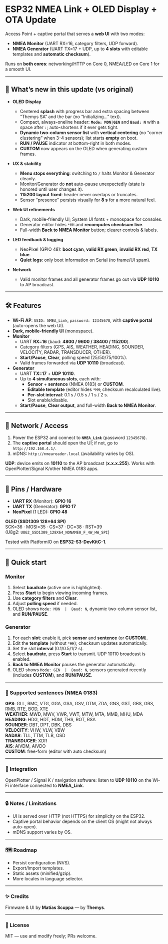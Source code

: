 # ESP32 NMEA Link + OLED Display + OTA Update

Access Point + captive portal that serves a **web UI** with two modes:

- **NMEA Monitor** (UART RX=16, category filters, UDP forward).
- **NMEA Generator** (UART TX=17 + UDP, up to **4 slots** with editable templates and **automatic checksum**).

Runs on **both cores**: networking/HTTP on Core 0, NMEA/LED on Core 1 for a smooth UI.

---

## 🔄 What’s new in this update (vs original)

- **OLED Display**
  - Centered **splash** with progress bar and extra spacing between “Themys SA” and the bar (no “Initializing…” text).
  - Compact, always-oneline header: **`Mode: MON|GEN`** and **`Baud: N`** with a space after `:`; auto-shortens if it ever gets tight.
  - **Dynamic two-column sensor list** with **vertical centering** (no “corner clustering” when 3–4 sensors); list starts **empty** on boot.
  - **RUN / PAUSE** indicator at bottom-right in both modes.
  - **CUSTOM** now appears on the OLED when generating custom frames.

- **UX & stability**
  - **Menu stops everything**: switching to `/` halts Monitor & Generator cleanly.
  - Monitor/Generator do **not** auto-pause unexpectedly (state is honored until user changes it).
  - **115200 layout fixed**: header never overlaps or truncates.
  - Sensor “presence” persists visually for **8 s** for a more natural feel.

- **Web UI refinements**
  - Dark, mobile-friendly UI; System UI fonts + monospace for consoles.
  - Generator editor hides `*HH` and **recomputes checksum live**.
  - Full-width **Back to NMEA Monitor** button; clearer controls & labels.

- **LED feedback & logging**
  - NeoPixel (GPIO 48): **boot cyan**, **valid RX green**, **invalid RX red**, **TX blue**.
  - **Quiet logs**: only boot information on Serial (no frame/UI spam).

- **Network**
  - Valid monitor frames and all generator frames go out via **UDP 10110** to AP broadcast.

---

## 🛠️ Features

- **Wi-Fi AP**: `SSID: NMEA_Link`, `password: 12345678`, with **captive portal** (auto-opens the web UI).
- **Dark, mobile-friendly UI** (monospace).
- **Monitor**
  - UART **RX=16** (baud: **4800 / 9600 / 38400 / 115200**).
  - Category filters (GPS, AIS, WEATHER, HEADING, SOUNDER, VELOCITY, RADAR, TRANSDUCER, OTHER).
  - **Start/Pause**, **Clear**, polling speed (25/50/75/100%).
  - Valid frames forwarded via **UDP 10110** (broadcast).
- **Generator**
  - UART **TX=17** + **UDP 10110**.
  - Up to **4 simultaneous slots**, each with:
    - **Sensor** + **sentence** (NMEA 0183) or **CUSTOM**.
    - **Editable template** (editor hides `*HH`; checksum recalculated live).
    - **Per-slot interval**: 0.1 s / 0.5 s / 1 s / 2 s.
    - Slot enable/disable.
  - **Start/Pause**, **Clear output**, and full-width **Back to NMEA Monitor**.

---

## 📡 Network / Access

1. Power the ESP32 and connect to **`NMEA_Link`** (password `12345678`).
2. The **captive portal** should open the UI; if not, go to `http://192.168.4.1/`.
3. mDNS: `http://nmeareader.local` (availability varies by OS).

**UDP**: device emits on **10110** to the AP broadcast (**x.x.x.255**). Works with OpenPlotter/Signal K/other NMEA 0183 apps.

---

## 🔌 Pins / Hardware

- **UART RX** (Monitor): **GPIO 16**  
- **UART TX** (Generator): **GPIO 17**  
- **NeoPixel** (1 LED): **GPIO 48**  

**OLED (SSD1309 128×64 SPI)**  
SCK=36 · MOSI=35 · CS=37 · DC=38 · RST=39  
(U8g2: `U8G2_SSD1309_128X64_NONAME0_F_4W_HW_SPI`)

Tested with PlatformIO on **ESP32-S3-DevKitC-1**.

---

## 🚀 Quick start

### Monitor
1. Select **baudrate** (active one is highlighted).
2. Press **Start** to begin viewing incoming frames.
3. Use **category filters** and **Clear**.
4. Adjust **polling speed** if needed.
5. OLED shows `Mode: MON  |  Baud: N`, dynamic two-column sensor list, and **RUN/PAUSE**.

### Generator
1. For each **slot**: enable it, pick **sensor** and **sentence** (or **CUSTOM**).
2. Edit the **template** (without `*HH`); checksum updates automatically.
3. Set the slot **interval** (0.1/0.5/1/2 s).
4. Select **baudrate**, press **Start** to transmit. UDP 10110 broadcast is enabled.
5. **Back to NMEA Monitor** pauses the generator automatically.
6. OLED shows `Mode: GEN  |  Baud: N`, sensors generated recently (includes **CUSTOM**), and **RUN/PAUSE**.

---

### 📑 Supported sentences (NMEA 0183)

**GPS**: GLL, RMC, VTG, GGA, GSA, GSV, DTM, ZDA, GNS, GST, GBS, GRS, RMB, RTE, BOD, XTE  
**WEATHER**: MWD, MWV, VWR, VWT, MTW, MTA, MMB, MHU, MDA  
**HEADING**: HDG, HDT, HDM, THS, ROT, RSA  
**SOUNDER**: DBT, DPT, DBK, DBS  
**VELOCITY**: VHW, VLW, VBW  
**RADAR**: TLL, TTM, TLB, OSD  
**TRANSDUCER**: XDR  
**AIS**: AIVDM, AIVDO  
**CUSTOM**: free-form (editor with auto checksum)

---

### 🧭 Integration

OpenPlotter / Signal K / navigation software: listen to **UDP 10110** on the Wi-Fi interface connected to **NMEA_Link**.

---

### 🔒 Notes / Limitations

- UI is served over HTTP (not HTTPS) for simplicity on the ESP32.
- Captive portal behavior depends on the client OS (might not always auto-open).
- mDNS support varies by OS.

---

### 🗺️ Roadmap

- Persist configuration (NVS).
- Export/Import templates.
- Static assets (minified/gzip).
- More locales in language selector.

---

### ✨ Credits

Firmware & UI by **Matías Scuppa** — by **Themys**.

---

### 📝 License

MIT — use and modify freely; PRs welcome.
